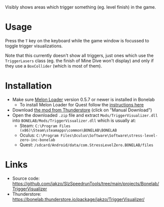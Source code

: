 Visibly shows areas which trigger something (eg. level finish) in the game.

# Usage

Press the `T` key on the keyboard while the game window is focussed to toggle trigger visualizations.

Note that this currently doesn't show all triggers, just ones which use the `TriggerLasers` class (eg. the finish of Mine Dive won't display) and only if they use a `BoxCollider` (which is most of them).

# Installation

- Make sure [Melon Loader](https://melonwiki.xyz/#/?id=what-is-melonloader) version 0.5.7 or newer is installed in Bonelab
  - To install Melon Loader for Quest follow the [instructions here](https://github.com/LemonLoader/MelonLoader/wiki/Installation)
- Download [the mod from Thunderstore](https://bonelab.thunderstore.io/package/jakzo/TriggerVisualizer/) (click on "Manual Download")
- Open the downloaded `.zip` file and extract `Mods/TriggerVisualizer.dll` into `BONELAB/Mods/TriggerVisualizer.dll` which is usually at:
  - Steam: `C:\Program Files (x86)\Steam\steamapps\common\BONELAB\BONELAB`
  - Oculus: `C:\Program Files\Oculus\Software\Software\stress-level-zero-inc-bonelab`
  - Quest: `/sdcard/Android/data/com.StressLevelZero.BONELAB/files`

# Links

- Source code: https://github.com/jakzo/SlzSpeedrunTools/tree/main/projects/Bonelab/TriggerVisualizer
- Thunderstore: https://bonelab.thunderstore.io/package/jakzo/TriggerVisualizer/
